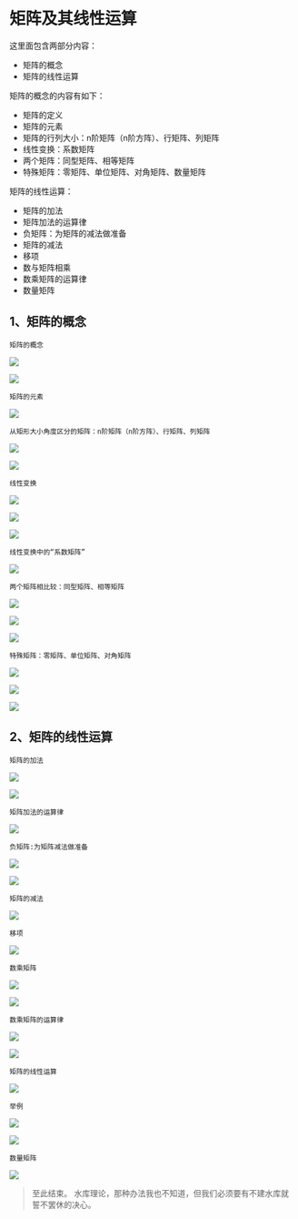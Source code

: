 # 矩阵及其线性运算 #

这里面包含两部分内容：

- 矩阵的概念
- 矩阵的线性运算

矩阵的概念的内容有如下：

- 矩阵的定义
- 矩阵的元素
- 矩阵的行列大小：n阶矩阵（n阶方阵）、行矩阵、列矩阵
- 线性变换：系数矩阵
- 两个矩阵：同型矩阵、相等矩阵
- 特殊矩阵：零矩阵、单位矩阵、对角矩阵、数量矩阵

矩阵的线性运算：

- 矩阵的加法
- 矩阵加法的运算律
- 负矩阵：为矩阵的减法做准备
- 矩阵的减法
- 移项
- 数与矩阵相乘
- 数乘矩阵的运算律
- 数量矩阵

## 1、矩阵的概念 ##

	矩阵的概念

![](images/015/20180320091522.png)

![](images/015/20180320091610.png)

	矩阵的元素

![](images/015/20180320091730.png)

	从矩形大小角度区分的矩阵：n阶矩阵（n阶方阵）、行矩阵、列矩阵

![](images/015/20180320091848.png)

![](images/015/20180320092012.png)

	线性变换

![](images/015/20180320092152.png)

![](images/015/20180320092234.png)

![](images/015/20180320092425.png)

	线性变换中的“系数矩阵”

![](images/015/20180320092527.png)

	两个矩阵相比较：同型矩阵、相等矩阵

![](images/015/20180320092704.png)

![](images/015/20180320092822.png)

![](images/015/20180320092938.png)

	特殊矩阵：零矩阵、单位矩阵、对角矩阵

![](images/015/20180320093052.png)

![](images/015/20180320093231.png)

![](images/015/20180320093349.png)


## 2、矩阵的线性运算 ##

	矩阵的加法

![](images/015/20180320093814.png)

![](images/015/20180320093922.png)

	矩阵加法的运算律

![](images/015/20180320094113.png)

	负矩阵:为矩阵减法做准备

![](images/015/20180320094220.png)

![](images/015/20180320094309.png)

	矩阵的减法

![](images/015/20180320094459.png)

	移项

![](images/015/20180320094649.png)

	数乘矩阵

![](images/015/20180320094834.png)

![](images/015/20180320094926.png)

	数乘矩阵的运算律

![](images/015/20180320095134.png)

![](images/015/20180320095233.png)

	矩阵的线性运算

![](images/015/20180320095307.png)

	举例

![](images/015/20180320095422.png)

![](images/015/20180320095628.png)

	数量矩阵

![](images/015/20180320095748.png)

> 至此结束。 水库理论，那种办法我也不知道，但我们必须要有不建水库就誓不罢休的决心。
